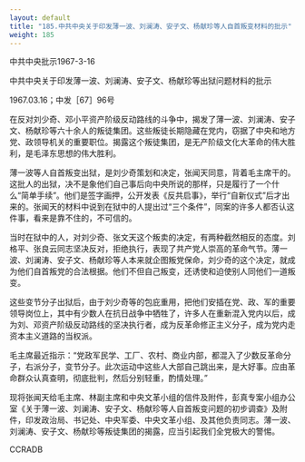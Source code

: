 ```yaml
---
layout: default
title: "185.中共中央关于印发薄一波、刘澜涛、安子文、杨献珍等人自首叛变材料的批示"
weight: 185
---
```


中共中央批示1967-3-16

中共中央关于印发薄一波、刘澜涛、安子文、杨献珍等出狱问题材料的批示

1967.03.16；中发［67］96号

在反对刘少奇、邓小平资产阶级反动路线的斗争中，揭发了薄一波、刘澜涛、安子文、杨献珍等六十余人的叛徒集团。这些叛徒长期隐藏在党内，窃据了中央和地方党、政领导机关的重要职位。揭露这个叛徒集团，是无产阶级文化大革命的伟大胜利，是毛泽东思想的伟大胜利。

薄一波等人自首叛变出狱，是刘少奇策划和决定，张闻天同意，背着毛主席干的。这批人的出狱，决不是象他们自己事后向中央所说的那样，只是履行了一个什么“简单手续”。他们是签字画押，公开发表《反共启事》，举行“自新仪式”后才出来的。张闻天的材料中说到在狱中的人提出过“三个条件”，同案的许多人都否认这件事，看来是靠不住的，不可信的。

当时在狱中的人，对刘少奇、张文天这个叛卖的决定，有两种截然相反的态度。刘格平、张良云同志坚决反对，拒绝执行，表现了共产党人崇高的革命气节。薄一波、刘澜涛、安子文、杨献珍等人本来就企图叛党保命，刘少奇的这个决定，就成为他们自首叛党的合法根据。他们不但自己叛变，还诱使和迫使别人同他们一道叛变。

这些变节分子出狱后，由于刘少奇等的包庇重用，把他们安插在党、政、军的重要领导岗位上，其中有少数人在抗日战争中牺牲了，许多人在重新混入党内以后，成为刘、邓资产阶级反动路线的坚决执行者，成为反革命修正主义分子，成为党内走资本主义道路的当权派。

毛主席最近指示：“党政军民学、工厂、农村、商业内部，都混入了少数反革命分子，右派分子，变节分子。此次运动中这些人大部自己跳出来，是大好事。应由革命群众认真查明，彻底批判，然后分别轻重，酌情处理。”

现将张闻天给毛主席、林副主席和中央文革小组的信件及附件，彭真专案小组办公室《关于薄一波、刘澜涛、安子文、杨献珍等人自首叛变问题的初步调查》及附件，印发政治局、书记处、中央军委、中央文革小组、及其他负责同志。薄一波、刘澜涛、安子文、杨献珍等叛徒集团的揭露，应当引起我们全党极大的警惕。

CCRADB

